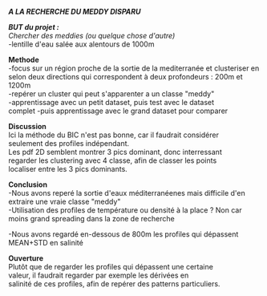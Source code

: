 ***A LA RECHERCHE DU MEDDY DISPARU***

***BUT du projet :***  
*Chercher des meddies (ou quelque chose d'autre)*  
-lentille d'eau salée aux alentours de 1000m

**Methode**  
-focus sur un région proche de la sortie de la mediterranée et
clusteriser en selon deux directions qui correspondent 
à deux profondeurs : 200m et 1200m  
-repérer un cluster qui peut s'apparenter a un classe "meddy"  
-apprentissage avec un petit dataset, puis test avec le dataset  
complet
-puis apprentissage avec le grand dataset pour comparer

**Discussion**  
Ici la méthode du BIC n'est pas bonne, car il faudrait considérer  
seulement des profiles indépendant.  
Les pdf 2D semblent montrer 3 pics dominant, donc interressant  
regarder les clustering avec 4 classe, afin de classer les points  
localiser entre les 3 pics dominants.

**Conclusion**  
-Nous avons reperé la sortie d'eaux méditerranéenes mais difficile
d'en extraire une vraie classe "meddy"  
-Utilisation des profiles de température ou densité à la place ?
Non car moins grand spreading dans la zone de recherche
  
-Nous avons regardé en-dessous de 800m les profiles qui
dépassent MEAN+STD en salinité  

**Ouverture**  
Plutôt que de regarder les profiles qui dépassent une certaine  
valeur, il faudrait regarder par exemple les dérivées en  
salinité de ces profiles, afin de repérer des patterns particuliers.
